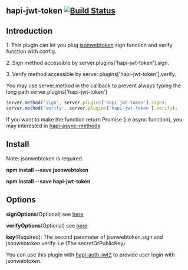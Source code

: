 ## hapi-jwt-token [![Build Status](https://travis-ci.org/raymondsze/hapi-jwt-token.svg)](https://travis-ci.org/raymondsze/hapi-jwt-token.svg?branch=master)
## Introduction
<p>1. This plugin can let you plug <a href="https://github.com/auth0/node-jsonwebtoken">jsonwebtoken</a> sign function and verify function with config.</p>
<p>2. Sign method accessible by server.plugins['hapi-jwt-token'].sign.</p>
<p>3. Verify method accessible by server.plugins['hapi-jwt-token'].verify.</p>
<p>You may use server.method in the callback to prevent always typing the long path server.plugins['hapi-jwt-token']</p>

```javascript
server.method('sign', server.plugins['hapi-jwt-token'].sign);
server.method('verify', server.plugins['hapi-jwt-token'].verify);
```
If you want to make the function return Promise (i.e async function), you may interested in <a href="https://github.com/raymondsze/hapi-async-methods">hapi-async-methods</a>

## Install
<p>Note: jsonwebtoken is required.</p>
<p><b>npm install --save jsonwebtoken</b></p>

<p><b>npm install --save hapi-jwt-token</b></p>

## Options
<p><b>signOptions</b>(Optional) see <a href="https://github.com/auth0/node-jsonwebtoken#jwtsignpayload-secretorprivatekey-options-callback">here</a></p>
<p><b>verifyOptions</b>(Optional) see <a href="https://github.com/auth0/node-jsonwebtoken#jwtverifytoken-secretorpublickey-options-callback">here</a></p>
<p><b>key</b>(Required): The second parameter of jsonwebtoken.sign and jsonwebtoken.verify. i.e (The secretOrPublicKey)</p>
<p>You can use this plugin with <a href="https://www.npmjs.com/package/hapi-auth-jwt2">hapi-auth-jwt2</a> to provide user login with jsonwebtoken.
